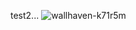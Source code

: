 test2...
![wallhaven-k71r5m](https://github.com/NoverGit/blog/assets/94864432/b670fd34-107e-404b-92d5-6b17a751beea)
